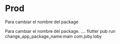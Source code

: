 # Prod

Para cambiar el nombre del package 


Para cambiar el nombre del package.
....
flutter pub run change_app_package_name:main com.joby.loby